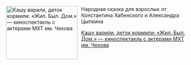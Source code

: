 <!--2025-05-18 15:30:40-->
<div class="yb">
  <div class="rss kino_teatr"><a href="https://www.kino-teatr.ru/teatr/art/teatr/7930/" title="Кашу варили, деток кормили: «Жил. Был. Дом.» — киноспектакль с актерами МХТ им. Чехова"><img src="https://www.kino-teatr.ru/art/0/3/7930/poster.jpg" width="196" height="147" align="left" hspace="5" style="margin: 0px 10px 0px 5px" alt="Кашу варили, деток кормили: «Жил. Был. Дом.» — киноспектакль с актерами МХТ им. Чехова"/></a>Народная сказка для взрослых от Константина Хабенского и Александра Цыпкина <p class="titl"><a href="https://www.kino-teatr.ru/teatr/art/teatr/7930/">Кашу варили, деток кормили: «Жил. Был. Дом.» — киноспектакль с актерами МХТ им. Чехова</a></p></div>
</div>
